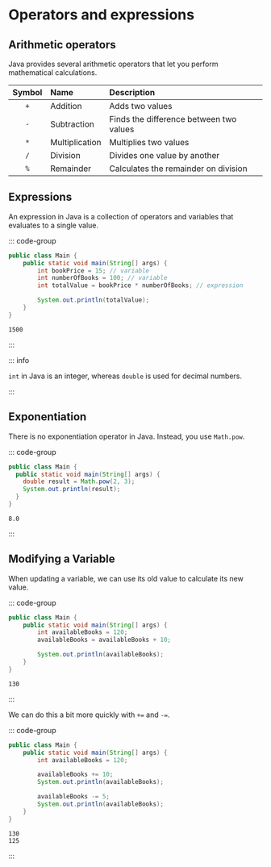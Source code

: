 # Operators and expressions

<Vimeo id="1005489958" />

## Arithmetic operators

Java provides several arithmetic operators that let you perform mathematical
calculations.

| Symbol | Name           | Description                             |
| :----: | :------------- | :-------------------------------------- |
|  `+`   | Addition       | Adds two values                         |
|  `-`   | Subtraction    | Finds the difference between two values |
|  `*`   | Multiplication | Multiplies two values                   |
|  `/`   | Division       | Divides one value by another            |
|  `%`   | Remainder      | Calculates the remainder on division    |

## Expressions

An expression in Java is a collection of operators and variables that evaluates
to a single value.

::: code-group

```java
public class Main {
    public static void main(String[] args) {
        int bookPrice = 15; // variable
        int numberOfBooks = 100; // variable
        int totalValue = bookPrice * numberOfBooks; // expression

        System.out.println(totalValue);
    }
}
```

```[output]
1500
```

:::

::: info

`int` in Java is an integer, whereas `double` is used for decimal numbers.

:::

## Exponentiation

There is no exponentiation operator in Java. Instead, you use `Math.pow`.

::: code-group

```java
public class Main {
  public static void main(String[] args) {
    double result = Math.pow(2, 3);
    System.out.println(result);
  }
}
```

```[output]
8.0
```

:::

## Modifying a Variable

When updating a variable, we can use its old value to calculate its new value.

::: code-group

```java
public class Main {
    public static void main(String[] args) {
        int availableBooks = 120;
        availableBooks = availableBooks + 10;

        System.out.println(availableBooks);
    }
}
```

```[output]
130
```

:::

We can do this a bit more quickly with `+=` and `-=`.

::: code-group

```java
public class Main {
    public static void main(String[] args) {
        int availableBooks = 120;

        availableBooks += 10;
        System.out.println(availableBooks);

        availableBooks -= 5;
        System.out.println(availableBooks);
    }
}
```

```[output]
130
125
```

:::
